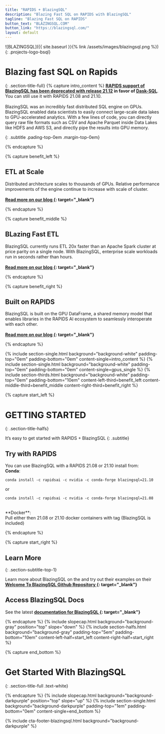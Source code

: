 ```yaml
---
title: "RAPIDS + BlazingSQL"
description: "Blazing Fast SQL on RAPIDS with BlazingSQL"
tagline: "Blazing Fast SQL on RAPIDS"
button_text: "BLAZINGSQL.COM"
button_link: "https://blazingsql.com/"
layout: default
---
```


![BLAZINGSQL]({{ site.baseurl }}{% link /assets/images/blazingsql.png %}){: .projects-logo-bsql}

# Blazing fast SQL on Rapids
{: .section-title-full}
{% capture intro_content %}
**[RAPIDS support of BlazingSQL has been deprecated with release 21.12](https://docs.rapids.ai/notices/rsn0012/) in favor of [Dask-SQL](https://dask-sql.readthedocs.io/en/latest/)**. You can still use it with RAPIDS 21.08 and 21.10.
<br><br>BlazingSQL was an incredibly fast distributed SQL engine on GPUs. BlazingSQL enabled data scientists to easily connect large-scale data lakes to GPU-accelerated analytics. With a few lines of code, you can directly query raw file formats such as CSV and Apache Parquet inside Data Lakes like HDFS and AWS S3, and directly pipe the results into GPU memory. 

{: .subtitle .pading-top-0em .margin-top-0em}

{% endcapture %}

{% capture benefit_left %}
## <i class="fas fa-sort-amount-up-alt"></i> ETL at Scale
Distributed architecture scales to thousands of GPUs. Relative performance improvements of the engine continue to increase with scale of cluster.
<br> <br>
**[Read more on our blog <i class="fas fa-angle-double-right"></i>](https://www.infoworld.com/article/3610188/blazingsql-review-fast-etl-for-gpu-based-data-science.html){: target="_blank"}**

{% endcapture %}

{% capture benefit_middle %}
## <i class="fas fa-burn"></i> BLazing Fast ETL
BlazingSQL currently runs ETL 20x faster than an Apache Spark cluster at price parity on a single node. With BlazingSQL, enterprise scale workloads run in seconds rather than hours. 
<br> <br>
**[Read more on our blog <i class="fas fa-angle-double-right"></i>](https://blog.blazingdb.com/blazingsql-the-gpu-sql-engine-now-runs-over-20x-faster-than-apache-spark-1b0bffc990a9){: target="_blank"}**

{% endcapture %}

{% capture benefit_right %}

## <i class="fas fa-code-branch"></i> Built on RAPIDS
BlazingSQL is built on the GPU DataFrame, a shared memory model that enables libraries in the RAPIDS AI ecosystem to seamlessly interoperate with each other. 
<br><br>
**[Read more on our blog <i class="fas fa-angle-double-right"></i>](https://blog.blazingdb.com/blazingsql-part-1-the-gpu-dataframe-gdf-and-cudf-in-rapids-ai-96ec15102240){: target="_blank"}**

{% endcapture %}


{% include section-single.html
    background="background-white" 
    padding-top="0em" padding-bottom="0em" 
    content-single=intro_content
%}
{% include section-single.html
    background="background-white" 
    padding-top="0em" padding-bottom="0em" 
    content-single=gpus_single
%}
{% include section-thirds.html 
    background="background-white" 
    padding-top="0em" padding-bottom="10em" 
    content-left-third=benefit_left 
    content-middle-third=benefit_middle 
    content-right-third=benefit_right 
%}




{% capture start_left %}
# GETTING STARTED
{: .section-title-halfs}

It’s easy to get started with RAPIDS + BlazingSQL
{: .subtitle}

## <i class="fad fa-bookmark"></i> Try with RAPIDS 
You can use BlazingSQL with a RAPIDS 21.08 or 21.10 install from: <br>
**Conda**:
```
conda install -c rapidsai -c nvidia -c conda-forge blazingsql=21.10
```
or 
```
conda install -c rapidsai -c nvidia -c conda-forge blazingsql=21.08
```
<br>
**Docker**:<br>
Pull either then 21.08 or 21.10 docker containers with tag (BlazingSQL is included)

{% endcapture %}

{% capture start_right %}
## <i class="fab fa-readme"></i> Learn More
{: .section-subtitle-top-1}

Learn more about BlazingSQL on the and try out their examples on their 
**[Welcome To BlazingSQL Github Repository <i class="fas fa-angle-double-right"></i>](https://github.com/BlazingDB/Welcome_to_BlazingSQL_Notebooks){: target="_blank"}**

## <i class="far fa-file-code"></i> Access BlazingSQL Docs
See the latest **[documentation for BlazingSQL <i class="fas fa-angle-double-right"></i>](https://docs.blazingsql.com/){: target="_blank"}**

{% endcapture %}
{% include slopecap.html 
    background="background-gray" 
    position="top" 
    slope="down" 
%}
{% include section-halfs.html 
    background="background-gray" 
    padding-top="5em" padding-bottom="10em" 
    content-left-half=start_left 
    content-right-half=start_right 
%} 


{% capture end_bottom %}
# Get Started With BlazingSQL
{: .section-title-full .text-white}

{% endcapture %}
{% include slopecap.html 
    background="background-darkpurple" 
    position="top" 
    slope="up" 
%}
{% include section-single.html
    background="background-darkpurple" 
    padding-top="1em" padding-bottom="0em" 
    content-single=end_bottom
%}

{% include cta-footer-blazingsql.html 
   background="background-darkpurple" 
%}

